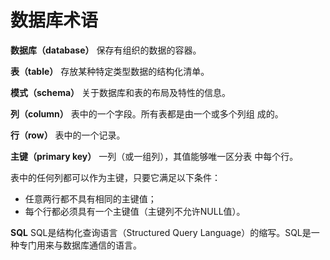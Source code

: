 # 数据库术语

**数据库（database）**  保存有组织的数据的容器。

**表（table）**  存放某种特定类型数据的结构化清单。

**模式（schema）**  关于数据库和表的布局及特性的信息。

**列（column）**  表中的一个字段。所有表都是由一个或多个列组
成的。

**行（row）**  表中的一个记录。

**主键（primary key）**  一列（或一组列），其值能够唯一区分表
中每个行。

表中的任何列都可以作为主键，只要它满足以下条件：

- 任意两行都不具有相同的主键值；
- 每个行都必须具有一个主键值（主键列不允许NULL值）。

**SQL** SQL是结构化查询语言（Structured Query
Language）的缩写。SQL是一种专门用来与数据库通信的语言。